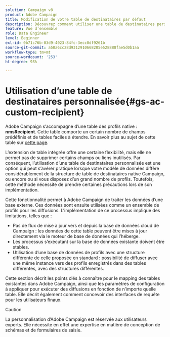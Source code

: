 ```yaml
---
solution: Campaign v8
product: Adobe Campaign
title: Modification de votre table de destinataires par défaut
description: Découvrez comment utiliser une table de destinataires personnalisée
feature: Vue d’ensemble
role: Data Engineer
level: Beginner
exl-id: 0b71c76b-03d9-4023-84fc-3ecc0df9261b
source-git-commit: a50a6cc28d9312910668205e528888fae5d0b1aa
workflow-type: tm+mt
source-wordcount: '253'
ht-degree: 93%

---
```


# Utilisation d’une table de destinataires personnalisée{#gs-ac-custom-recipient}

Adobe Campaign s’accompagne d’une table des profils native : **nmsRecipient**. Cette table comporte un certain nombre de champs prédéfinis et de tables faciles à étendre. En savoir plus au sujet de cette table sur [cette page](datamodel.md#ootb-profiles).

L’extension de table intégrée offre une certaine flexibilité, mais elle ne permet pas de supprimer certains champs ou liens inutilisés. Par conséquent, l’utilisation d’une table de destinataires personnalisée est une option qui peut s’avérer pratique lorsque votre modèle de données diffère considérablement de la structure de table de destinataires native Campaign, ou encore ou si vous disposez d’un grand nombre de profils.  Toutefois, cette méthode nécessite de prendre certaines précautions lors de son implémentation.

Cette fonctionnalité permet à Adobe Campaign de traiter les données d’une base externe. Ces données sont ensuite utilisées comme un ensemble de profils pour les diffusions. L’implémentation de ce processus implique des limitations, telles que :

* Pas de flux de mise à jour vers et depuis la base de données cloud de Campaign : les données de cette table peuvent être mises à jour directement via le moteur de base de données qui l’héberge.
* Les processus s’exécutant sur la base de données existante doivent être stables.
* Utilisation d’une base de données de profils avec une structure différente de celle proposée en standard : possibilité de diffuser avec une même instance vers des profils enregistrés dans des tables différentes, avec des structures différentes.

Cette section décrit les points clés à connaître pour le mapping des tables existantes dans Adobe Campaign, ainsi que les paramètres de configuration à appliquer pour exécuter des diffusions en fonction de n’importe quelle table. Elle décrit également comment concevoir des interfaces de requête pour les utilisateurs finaux.

>[!CAUTION]
>
>La personnalisation d’Adobe Campaign est réservée aux utilisateurs experts. Elle nécessite en effet une expertise en matière de conception de schémas et de formulaires de saisie.

